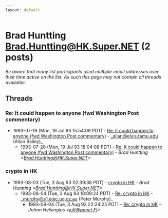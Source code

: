 ```yaml
---
layout: default
---
```


# Brad Huntting <Brad.Huntting@HK.Super.NET> (2 posts)

_Be aware that many list participants used multiple email addresses over their time active on the list. As such this page may not contain all threads available._

## Threads

### Re: It could happen to anyone (fwd Washington Post commentary)
+ 1993-07-19 (Mon, 19 Jul 93 15:54:09 PDT) - [Re: It could happen to anyone (fwd Washington Post commentary)](/archive/1993/07/3f0a4cd5a80c42c3f03250359572d7f6158b488083c9ac4049278ea3ea20b872) - _allan@elvis.tamu.edu (Allan Bailey)_
  + 1993-07-20 (Mon, 19 Jul 93 18:04:08 PDT) - [Re: It could happen to anyone (fwd Washington Post commentary)](/archive/1993/07/1a324f846b773ca1c4069251e24b35a1c6da5b66aeda76fc7703d8b38cf74589) - _Brad Huntting \<Brad.Huntting@HK.Super.NET\>_

### crypto in HK
+ 1993-08-03 (Tue, 3 Aug 93 02:39:38 PDT) - [crypto in HK](/archive/1993/08/60c79044c9dbb1d3fff1dd26b6c05e4a74b3480a8e407784cdb5a6c569c58dce) - _Brad Huntting \<Brad.Huntting@HK.Super.NET\>_
  + 1993-08-04 (Tue, 3 Aug 93 18:09:24 PDT) - [Re: crypto in HK](/archive/1993/08/8d21f241aa818d1018b505c6c934518654caeb28a399cbe6dbc0b6ddca616dd2) - _murphy@s1.elec.uq.oz.au (Peter Murphy)_
    + 1993-08-04 (Tue, 3 Aug 93 22:24:25 PDT) - [Re: crypto in HK](/archive/1993/08/3749f5abf5f15865cbf9a749f6276bee6363138f8e52bf571c9a77deff84d44e) - _Johan Helsingius \<julf@penet.FI\>_

